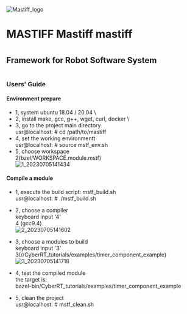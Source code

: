 ![Mastiff_logo](https://github.com/gaolihu/mastiff/assets/15341193/61c3ade2-2cd5-4a98-bfa8-c19cec58edd5)
# MASTIFF Mastiff mastiff
#
## Framework for Robot Software System
#
### Users' Guide

#### Environment prepare
- 1, system ubuntu 18.04 / 20.04 \
- 2, install make, gcc, g++, wget, curl, docker \
- 3, go to the project main directory \
usr@localhost: # cd /path/to/mastiff
- 4, set the working environmentt \
 usr@localhost: # source mstf_env.sh
- 5, choose workspace \
 2(bzel/WORKSPACE.module.mstf) \
  ![1_20230705141434](https://github.com/gaolihu/mastiff/assets/15341193/1e75bbe4-21cb-4241-a55b-c9d59cc16bb5)

#### Compile a module
- 1, execute the build script: mstf_build.sh \
usr@localhost: # ./mstf_build.sh 
- 2, choose a compiler \
  keyboard input '4' \
  4 (gcc9.4) \
  ![2_20230705141602](https://github.com/gaolihu/mastiff/assets/15341193/21c3095d-3a8e-4b55-835f-7b5e577398e7)

- 3, choose a modules to build \
  keyboard input '3'\
  3(//CyberRT_tutorials/examples/timer_component_example) \
  ![3_20230705141718](https://github.com/gaolihu/mastiff/assets/15341193/6a4cc486-e856-4fce-a2a7-521ffc99fe53)

- 4, test the compiled module \
 the target is:\
bazel-bin/CyberRT_tutorials/examples/timer_component_example
- 5, clean the project \
 usr@localhost: # mstf_clean.sh
#
